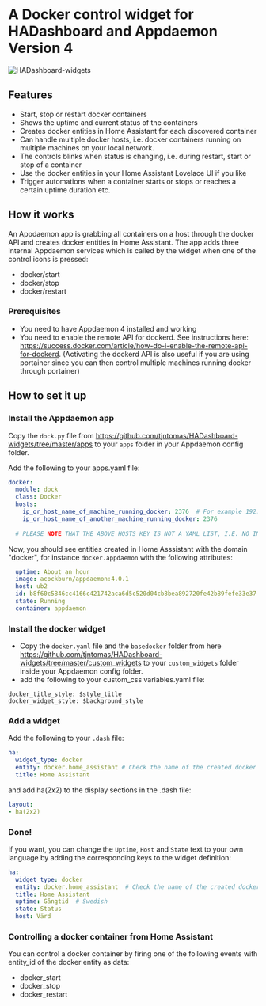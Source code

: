 
# A Docker control widget for HADashboard and Appdaemon Version 4

![HADashboard-widgets](https://github.com/tjntomas/HADashboard-widgets/blob/master/img/docker_app.jpg?raw=true)

## Features
* Start, stop or restart docker containers
* Shows the uptime and current status of the containers
* Creates docker entities in Home Assistant for each discovered container
* Can handle multiple docker hosts, i.e. docker containers running on multiple machines on your local network.
* The controls blinks when status is changing, i.e. during restart, start or stop of a container
* Use the docker entities in your Home Assistant Lovelace UI if you like
* Trigger automations when a container starts or stops or reaches a certain uptime duration etc.

## How it works
An Appdaemon app is grabbing all containers on a host through the docker API and creates docker entities in Home Assistant.
The app adds three  internal Appdaemon services which is called by the widget when one of the control icons is pressed:
* docker/start
* docker/stop
* docker/restart

### Prerequisites

* You need to have Appdaemon 4 installed and working
* You need to enable the remote API for dockerd. See instructions here: https://success.docker.com/article/how-do-i-enable-the-remote-api-for-dockerd. (Activating the dockerd API is also useful if you are using portainer since you can then control multiple machines running docker through portainer)

## How to set it up

### Install the Appdaemon app

Copy the ````dock.py```` file from https://github.com/tjntomas/HADashboard-widgets/tree/master/apps to your ````apps```` folder in your Appdaemon config folder.

Add the following to your apps.yaml file:
````yaml
docker:
  module: dock
  class: Docker
  hosts:
    ip_or_host_name_of_machine_running_docker: 2376  # For example 192.168.1.20:2376. 2376 is the default api port for dockerd.
    ip_or_host_name_of_another_machine_running_docker: 2376
    
  # PLEASE NOTE THAT THE ABOVE HOSTS KEY IS NOT A YAML LIST, I.E. NO INITIAL DASH.
````

Now, you should see entities created in Home Asssistant with the domain "docker", for instance ````docker.appdaemon```` with the following attributes:
````yaml
  uptime: About an hour
  image: acockburn/appdaemon:4.0.1
  host: ub2
  id: b8f60c5846cc4166c421742aca6d5c520d04cb8bea892720fe42b89fefe33e37
  state: Running
  container: appdaemon
  ````
  
  ### Install the docker widget
  * Copy the ````docker.yaml```` file and the ````basedocker```` folder from here https://github.com/tjntomas/HADashboard-widgets/tree/master/custom_widgets to your ````custom_widgets```` folder inside your Appdaemon config folder.
  * add the following to your custom_css variables.yaml file:
  ````yaml:
  docker_title_style: $style_title
  docker_widget_style: $background_style
  ````
  
  ### Add a widget
  
  Add the following to your ````.dash```` file:
  
  ````yaml
  ha:
    widget_type: docker
    entity: docker.home_assistant # Check the name of the created docker entities in the state explorer in Home Assistant.
    title: Home Assistant
  ````
  and add ha(2x2) to the display sections in the .dash file:
  ````yaml
  layout:
  - ha(2x2)
  
  ````

### Done!

If you want, you can change the ````Uptime````, ````Host```` and ````State```` text to your own language by adding the corresponding keys to the widget definition:
  ````yaml
  ha:
    widget_type: docker
    entity: docker.home_assistant  # Check the name of the created docker entities in the state explorer in Home Assistant.
    title: Home Assistant
    uptime: Gångtid  # Swedish
    state: Status
    host: Värd
  ````
  
  ### Controlling a docker container from Home Assistant
  You can control a docker container by firing one of the following events with entity_id of the docker entity as data:
  * docker_start
  * docker_stop
  * docker_restart
  

